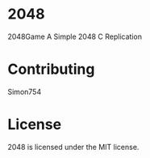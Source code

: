 # 2048
2048Game
A Simple 2048 C Replication
# Contributing
Simon754
# License
2048 is licensed under the MIT license.
